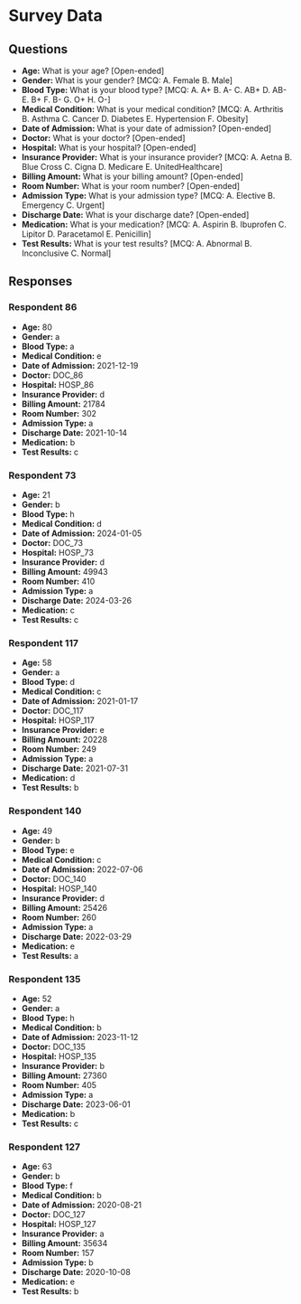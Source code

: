 # Survey Data

## Questions

- **Age:** What is your age? [Open-ended]
- **Gender:** What is your gender? [MCQ: A. Female B. Male]
- **Blood Type:** What is your blood type? [MCQ: A. A+ B. A- C. AB+ D. AB- E. B+ F. B- G. O+ H. O-]
- **Medical Condition:** What is your medical condition? [MCQ: A. Arthritis B. Asthma C. Cancer D. Diabetes E. Hypertension F. Obesity]
- **Date of Admission:** What is your date of admission? [Open-ended]
- **Doctor:** What is your doctor? [Open-ended]
- **Hospital:** What is your hospital? [Open-ended]
- **Insurance Provider:** What is your insurance provider? [MCQ: A. Aetna B. Blue Cross C. Cigna D. Medicare E. UnitedHealthcare]
- **Billing Amount:** What is your billing amount? [Open-ended]
- **Room Number:** What is your room number? [Open-ended]
- **Admission Type:** What is your admission type? [MCQ: A. Elective B. Emergency C. Urgent]
- **Discharge Date:** What is your discharge date? [Open-ended]
- **Medication:** What is your medication? [MCQ: A. Aspirin B. Ibuprofen C. Lipitor D. Paracetamol E. Penicillin]
- **Test Results:** What is your test results? [MCQ: A. Abnormal B. Inconclusive C. Normal]

## Responses

### Respondent 86

- **Age:** 80
- **Gender:** a
- **Blood Type:** a
- **Medical Condition:** e
- **Date of Admission:** 2021-12-19
- **Doctor:** DOC_86
- **Hospital:** HOSP_86
- **Insurance Provider:** d
- **Billing Amount:** 21784
- **Room Number:** 302
- **Admission Type:** a
- **Discharge Date:** 2021-10-14
- **Medication:** b
- **Test Results:** c

### Respondent 73

- **Age:** 21
- **Gender:** b
- **Blood Type:** h
- **Medical Condition:** d
- **Date of Admission:** 2024-01-05
- **Doctor:** DOC_73
- **Hospital:** HOSP_73
- **Insurance Provider:** d
- **Billing Amount:** 49943
- **Room Number:** 410
- **Admission Type:** a
- **Discharge Date:** 2024-03-26
- **Medication:** c
- **Test Results:** c

### Respondent 117

- **Age:** 58
- **Gender:** a
- **Blood Type:** d
- **Medical Condition:** c
- **Date of Admission:** 2021-01-17
- **Doctor:** DOC_117
- **Hospital:** HOSP_117
- **Insurance Provider:** e
- **Billing Amount:** 20228
- **Room Number:** 249
- **Admission Type:** a
- **Discharge Date:** 2021-07-31
- **Medication:** d
- **Test Results:** b

### Respondent 140

- **Age:** 49
- **Gender:** b
- **Blood Type:** e
- **Medical Condition:** c
- **Date of Admission:** 2022-07-06
- **Doctor:** DOC_140
- **Hospital:** HOSP_140
- **Insurance Provider:** d
- **Billing Amount:** 25426
- **Room Number:** 260
- **Admission Type:** a
- **Discharge Date:** 2022-03-29
- **Medication:** e
- **Test Results:** a

### Respondent 135

- **Age:** 52
- **Gender:** a
- **Blood Type:** h
- **Medical Condition:** b
- **Date of Admission:** 2023-11-12
- **Doctor:** DOC_135
- **Hospital:** HOSP_135
- **Insurance Provider:** b
- **Billing Amount:** 27360
- **Room Number:** 405
- **Admission Type:** a
- **Discharge Date:** 2023-06-01
- **Medication:** b
- **Test Results:** c

### Respondent 127

- **Age:** 63
- **Gender:** b
- **Blood Type:** f
- **Medical Condition:** b
- **Date of Admission:** 2020-08-21
- **Doctor:** DOC_127
- **Hospital:** HOSP_127
- **Insurance Provider:** a
- **Billing Amount:** 35634
- **Room Number:** 157
- **Admission Type:** b
- **Discharge Date:** 2020-10-08
- **Medication:** e
- **Test Results:** b


